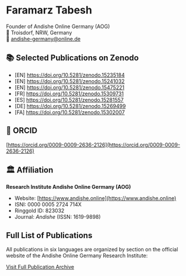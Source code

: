# Faramarz Tabesh

Founder of Andishe Online Germany (AOG)  
📍 Troisdorf, NRW, Germany  
📧 andishe-germany@online.de

## 📚 Selected Publications on Zenodo

- [EN] https://doi.org/10.5281/zenodo.15235184  
- [EN] https://doi.org/10.5281/zenodo.15241032  
- [EN] https://doi.org/10.5281/zenodo.15475221  
- [FR] https://doi.org/10.5281/zenodo.15309731  
- [ES] https://doi.org/10.5281/zenodo.15281557  
- [DE] https://doi.org/10.5281/zenodo.15269499  
- [FA] https://doi.org/10.5281/zenodo.15302007  

## 🔗 ORCID

[https://orcid.org/0009-0009-2636-2126](https://orcid.org/0009-0009-2636-2126)

## 🏛 Affiliation

**Research Institute Andishe Online Germany (AOG)**  
- Website: [https://www.andishe.online](https://www.andishe.online)  
- ISNI: 0000 0005 2724 714X  
- Ringgold ID: 823032  
- Journal: *Andishe* (ISSN: 1619-9898)
## Full List of Publications

All publications in six languages are organized by section on the official website of the Andishe Online Germany Research Institute:

[Visit Full Publication Archive](https://www.andishe.online/)
